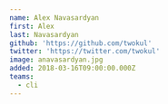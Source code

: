 ```yaml
---
name: Alex Navasardyan
first: Alex
last: Navasardyan
github: 'https://github.com/twokul'
twitter: 'https://twitter.com/twokul'
image: anavasardyan.jpg
added: 2018-03-16T09:00:00.000Z
teams:
  - cli
---
```

